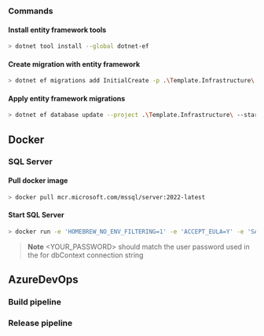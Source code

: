 ### Commands

#### Install entity framework tools
```bash
> dotnet tool install --global dotnet-ef
```

#### Create migration with entity framework
```bash  
> dotnet ef migrations add InitialCreate -p .\Template.Infrastructure\ -s .\Template.Api\
```

#### Apply entity framework migrations
```bash  
> dotnet ef database update --project .\Template.Infrastructure\ --startup-project .\Template.Api\
```
## Docker

### SQL Server

#### Pull docker image
```bash
> docker pull mcr.microsoft.com/mssql/server:2022-latest 
```

#### Start SQL Server
```bash
> docker run -e 'HOMEBREW_NO_ENV_FILTERING=1' -e 'ACCEPT_EULA=Y' -e 'SA_PASSWORD=<YOUR_PASSWORD>!' -p 1433:1433 -d mcr.microsoft.com/mssql/server:2022-latest 
```

> **Note**
> <YOUR_PASSWORD> should match the user password used in the for dbContext connection string


## AzureDevOps

### Build pipeline


### Release pipeline